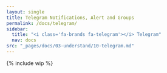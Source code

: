 ```yaml
---
layout: single
title: Telegram Notifications, Alert and Groups
permalink: /docs/telegram/
sidebar:
  title: "<i class='fa-brands fa-telegram'></i> Telegram"
  nav: docs
src: "_pages/docs/03-understand/10-telegram.md"
---
```


<!-- Cover: telegram notification bot: how to enable (on phone and desktop). What are the privacy trade offs. Alert bot (Jacky). Telegram public support group, different language group. Warning: never reply to privates. Never share your robot token -->

{% include wip %}